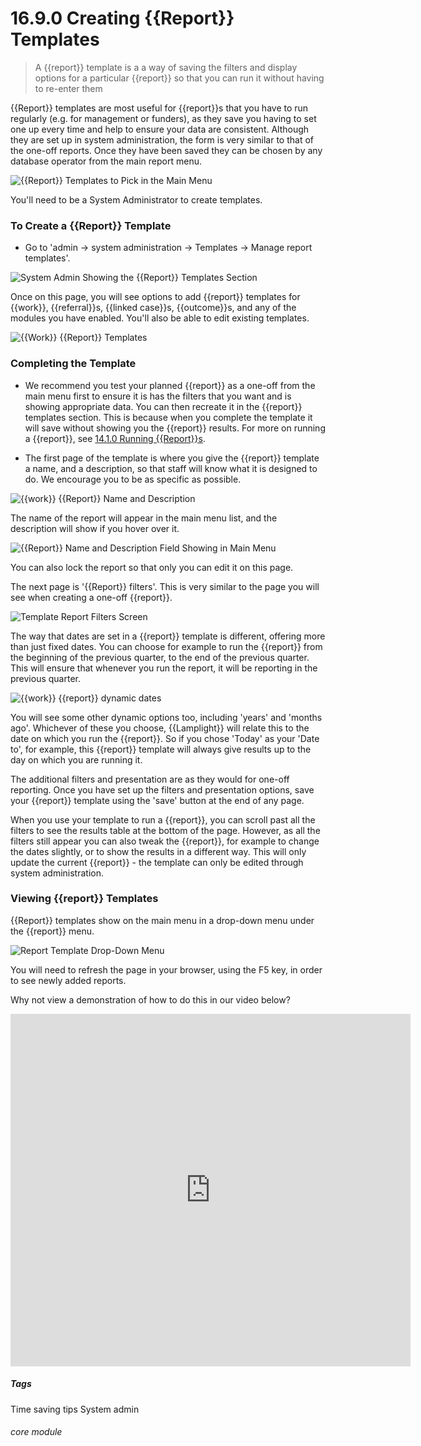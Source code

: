 # 16.9.0  <i class="fa fa-chart-line"></i> Creating {{Report}} Templates

> A {{report}} template is a a way of saving the filters and display options for a particular {{report}} so that you can run it without having to re-enter them



{{Report}} templates are most useful for {{report}}s that you have to run regularly (e.g. for management or funders), as they save you having to set one up every time and help to ensure your data are consistent. Although they are set up in system administration, the form is very similar to that of the one-off reports. Once they have been saved they can be chosen by any database operator from the main report menu. 

![{{Report}} Templates to Pick in the Main Menu](16.9.0a.png)

You'll need to be a System Administrator to create templates.


### To Create a {{Report}} Template
- Go to 'admin -> system administration -> Templates -> Manage report templates'.

![System Admin Showing the {{Report}} Templates Section](16.9.0b.png)

Once on this page, you will see options to add {{report}} templates for {{work}}, {{referral}}s, {{linked case}}s, {{outcome}}s, and any of the modules you have enabled.  You'll also be able to edit existing templates.  

![{{Work}} {{Report}} Templates](16.9.0c.png)

### Completing the Template
- We recommend you test your planned {{report}} as a one-off from the main menu first to ensure it is has the filters that you want and is showing appropriate data. You can then  recreate it in the {{report}} templates section. This is because when you complete the template it will save without showing you the {{report}} results. For more on running a {{report}}, see [14.1.0 Running {{Report}}s](/help/index/p/14.1.0).

- The first page of the template is where you give the {{report}} template a name, and a description, so that staff will know what it is designed to do.  We encourage you to be as specific as possible. 

![{{work}} {{Report}} Name and Description](1214a.png)

The name of the report will appear in the main menu list, and the description will show if you hover over it.

![{{Report}} Name and Description Field Showing in Main Menu](16.9.0e.png)

You can also lock the report so that only you can edit it on this page. 

The next page is '{{Report}} filters'. This is very similar to the page you will see when creating a one-off {{report}}.

![Template Report Filters Screen](16.9.0f.png)

The way that dates are set in a {{report}} template is different, offering more than just fixed dates. You can choose for example to run the {{report}} from the beginning of the previous quarter, to the end of the previous quarter.  This will ensure that whenever you run the report, it will be reporting in the previous quarter.

![{{work}} {{report}} dynamic dates](1215a.png)

You will see some other dynamic options too, including 'years' and 'months ago'. Whichever of these you choose, {{Lamplight}} will relate this to the date on which you run the {{report}}. So if you chose 'Today' as your 'Date to', for example, this {{report}} template will always give results up to the day on which you are running it.

The additional filters and presentation are as they would for one-off reporting.  Once you have set up the filters and presentation options, save your {{report}} template using the 'save' button at the end of any page.

When you use your template to run a {{report}}, you can scroll past all the filters to see the results table at the bottom of the page. However, as all the filters still appear you can also tweak the {{report}}, for example to change the dates slightly, or to show the results in a different way. This will only update the current {{report}} - the template can only be edited through system administration.

### Viewing {{report}} Templates
{{Report}} templates show on the main menu in a drop-down menu under the {{report}} menu.

![Report Template Drop-Down Menu](16.9.0d.png)

You will need to refresh the page in your browser, using the F5 key, in order to see newly added reports.

Why not view a demonstration of how to do this in our video below?

<iframe src="https://player.vimeo.com/video/289258912" width="640" height="564" frameborder="0" allow="autoplay; fullscreen" allowfullscreen></iframe>

##### Tags
Time saving tips
System admin

###### core module
